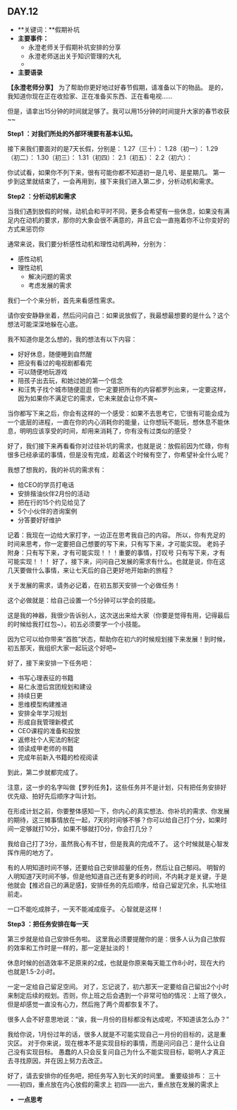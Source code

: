 ## DAY.12
+ **关键词：**假期补坑
+ **主要事件：**
    + 永澄老师关于假期补坑安排的分享
    + 永澄老师送出关于知识管理的大礼
    + 
+ **主要语录**

**【永澄老师分享】**
为了帮助你更好地过好春节假期，请准备以下的物品。
是的，我知道你现在正在收拾家、正在准备买东西、正在看电视……

但是，请拿出15分钟的时间就足够了。我可以用15分钟的时间提升大家的春节收获~~

**Step1 ：对我们所处的外部环境要有基本认知。**

接下来我们要面对的是7天长假，分别是：
1.27（三十）：
1.28（初一）：
1.29（初二）：
1.30（初三）：
1.31（初四）：
2.1（初五）：
2.2（初六）：

你试试看，如果你不列下来，很有可能你都不知道初一是几号、是星期几。
第一步到这里就结束了，一会再用到，接下来我们进入第二步，分析动机和需求。

**Step2 ：分析动机和需求**

当我们遇到放假的时候，动机会和平时不同，更多会希望有一些休息，如果没有满足内在动机的要求，那你的大象会很不满意的，并且它会一直拖着你不让你变好的方式来惩罚你

通常来说，我们要分析感性动机和理性动机两种，分别为：

- 感性动机
- 理性动机
	- 解决问题的需求
	- 考虑发展的需求

我们一个个来分析，首先来看感性需求。

请你安安静静坐着，然后问问自己：如果说放假了，我最想最想要的是什么？这个想法可能深深地躲在心底。

我不知道你是怎么想的，我的想法有以下内容：

- 好好休息，随便睡到自然醒
- 把没有看过的电视剧都看完
- 可以随便地玩游戏
- 陪孩子出去玩，和她过她的第一个信念
- 和汪隽子找个城市随便逛逛
你一定要把所有的内容都罗列出来，一定要这样，因为如果你不满足它的需求，它未来就会让你不爽~

当你都写下来之后，你会有这样的一个感受：如果不去思考它，它很有可能会成为一个底层的进程，一直在你的内心消耗你的能量，让你想玩不能玩，想休息不能休息，明明应该享受的时间，却用来消耗了，你有没有过类似的感受？

好了，我们接下来再看看你对过往补坑的需求，也就是说：放假前因为忙碌，你有很多已经承诺的事情，但是没有完成，趁着这个时候有空了，你希望补全什么呢？

我想了想我的，我的补坑的需求有：

- 给CEO的学员打电话
- 安排揩油伙伴2月份的活动
- 把在行的15个约见给见了
- 5个小伙伴的咨询案例
- 分答要好好维护

记着：我现在一边给大家打字，一边正在思考我自己的内容。
所以，你有充足的时间来思考，你一定要把自己想要的写下来，只有写下来，才可能实现。
老妈子附身：只有写下来，才有可能实现！！！重要的事情，打叹号
只有写下来，才有可能实现！！！
好了，接下来，问问自己发展的需求有什么。也就是说，你在这几天要做什么事情，来让七天后的自己更好地开始新的旅程？

关于发展的需求，请务必记着，在初五那天安排一个必做任务！

这个必做就是：给自己设置一个5分钟可以学会的技能。

这是我的神器，我很少告诉别人，这次送出来给大家（你要是觉得有用，记得最后的时候给我打红包~）。初五必须要学一个小技能。

因为它可以给你带来“首胜”状态，帮助你在初六的时候规划接下来发展！到时候，初五那天，我组织大家一起玩这个好吧~

好了，接下来安排一下任务吧：

- 书写心理表征的书籍
- 易仁永澄后宫团规划和建设
- 持续日更
- 思维模型构建推进
- 安排全年学习规划
- 形成自我管理新模式
- CEO课程的准备和投放
- 返修社个人宪法的制定
- 领读成甲老师的书籍
- 完成年前新入书籍的检视阅读

到此，第二步就都完成了。

注意，这一步的名字叫做【罗列任务】，这些任务并不是计划，只有把任务安排好优先级、拍好先后顺序才叫计划。

在形成计划之前，你要整体感知一下，你内心的真实想法、你补坑的需求、你发展的期待，这三摊事情放在一起，7天的时间够不够？你可以给自己打个分，如果时间一定够就打10分，如果不够就打0分，你会打几分？

我给自己打了3分，虽然我心有不甘，但是我真的完成不了。
这个时候就是心智发挥作用的地方了。

有的人明知道时间不够，还要给自己安排超量的任务，然后让自己郁闷。
明智的人明知道7天时间不够，但是他知道自己还有更多的时间，不内耗才是关键，于是他就会【推迟自己的满足感】，安排任务的先后顺序，给自己留足冗余，扎实地往前走。

一口不能吃成胖子，一天不能减成瘦子。
心智就是这样！

**Step3 ：把任务安排在每一天**

第三步就是给自己安排任务啦。
这里我必须要提醒你的是：很多人认为自己放假的效率和工作时是一样的，那一定是扯淡的！

休息时候的创造效率不足原来的2成，也就是你原来每天能工作8小时，现在大约也就是1.5-2小时。

一定一定给自己留足空间。
对了，忘记说了，初六那天一定要给自己留出2个小时来制定后续的规划。否则，你上班之后会遇到一个非常可怕的情况：上班了很久，但是却感觉一直没有心力，然后拖了两个周都恢复不了。

很多人会不好意思地说：“诶，我一月份的目标都没有达成呢，不知道该怎么办？”

我给你说，1月份过年的话，很多人就是不可能实现自己一月份的目标的，这是重灾区。
对于你来说，现在根本不是实现目标的事情，而是问问自己：是什么让自己没有实现目标。
愚蠢的人只会反复问自己为什么不能实现目标，聪明人才真正去寻找原因，并在因上努力去改正。

好了，请去安排你的任务吧，把任务写入到七天的时间里。
重要级排布：
三十——初四，重点放在内心放假的需求上
初四——出六，重点放在发展的需求上

+ **一点思考**